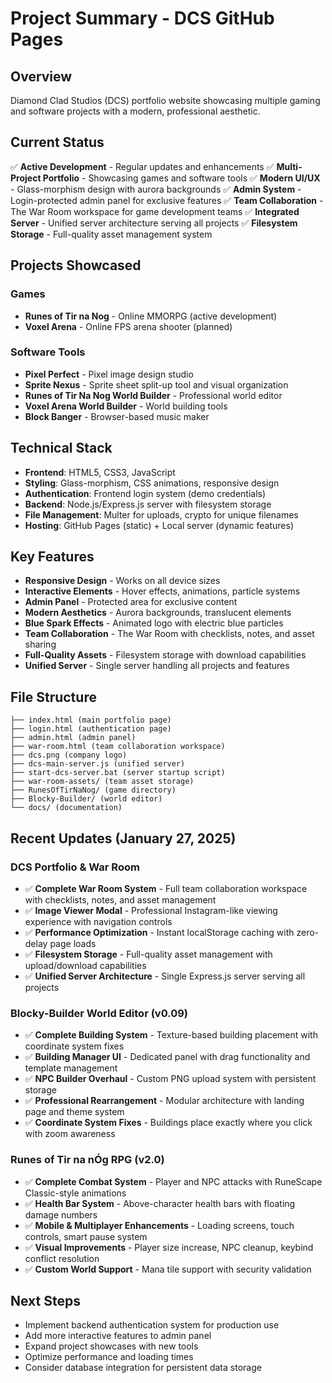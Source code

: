 # Project Summary - DCS GitHub Pages

## Overview
Diamond Clad Studios (DCS) portfolio website showcasing multiple gaming and software projects with a modern, professional aesthetic.

## Current Status
✅ **Active Development** - Regular updates and enhancements
✅ **Multi-Project Portfolio** - Showcasing games and software tools
✅ **Modern UI/UX** - Glass-morphism design with aurora backgrounds
✅ **Admin System** - Login-protected admin panel for exclusive features
✅ **Team Collaboration** - The War Room workspace for game development teams
✅ **Integrated Server** - Unified server architecture serving all projects
✅ **Filesystem Storage** - Full-quality asset management system

## Projects Showcased

### Games
- **Runes of Tir na Nog** - Online MMORPG (active development)
- **Voxel Arena** - Online FPS arena shooter (planned)

### Software Tools
- **Pixel Perfect** - Pixel image design studio
- **Sprite Nexus** - Sprite sheet split-up tool and visual organization
- **Runes of Tir Na Nog World Builder** - Professional world editor
- **Voxel Arena World Builder** - World building tools
- **Block Banger** - Browser-based music maker

## Technical Stack
- **Frontend**: HTML5, CSS3, JavaScript
- **Styling**: Glass-morphism, CSS animations, responsive design
- **Authentication**: Frontend login system (demo credentials)
- **Backend**: Node.js/Express.js server with filesystem storage
- **File Management**: Multer for uploads, crypto for unique filenames
- **Hosting**: GitHub Pages (static) + Local server (dynamic features)

## Key Features
- **Responsive Design** - Works on all device sizes
- **Interactive Elements** - Hover effects, animations, particle systems
- **Admin Panel** - Protected area for exclusive content
- **Modern Aesthetics** - Aurora backgrounds, translucent elements
- **Blue Spark Effects** - Animated logo with electric blue particles
- **Team Collaboration** - The War Room with checklists, notes, and asset sharing
- **Full-Quality Assets** - Filesystem storage with download capabilities
- **Unified Server** - Single server handling all projects and features

## File Structure
```
├── index.html (main portfolio page)
├── login.html (authentication page)
├── admin.html (admin panel)
├── war-room.html (team collaboration workspace)
├── dcs.png (company logo)
├── dcs-main-server.js (unified server)
├── start-dcs-server.bat (server startup script)
├── war-room-assets/ (team asset storage)
├── RunesOfTirNaNog/ (game directory)
├── Blocky-Builder/ (world editor)
└── docs/ (documentation)
```

## Recent Updates (January 27, 2025)

### DCS Portfolio & War Room
- ✅ **Complete War Room System** - Full team collaboration workspace with checklists, notes, and asset management
- ✅ **Image Viewer Modal** - Professional Instagram-like viewing experience with navigation controls
- ✅ **Performance Optimization** - Instant localStorage caching with zero-delay page loads
- ✅ **Filesystem Storage** - Full-quality asset management with upload/download capabilities
- ✅ **Unified Server Architecture** - Single Express.js server serving all projects

### Blocky-Builder World Editor (v0.09)
- ✅ **Complete Building System** - Texture-based building placement with coordinate system fixes
- ✅ **Building Manager UI** - Dedicated panel with drag functionality and template management
- ✅ **NPC Builder Overhaul** - Custom PNG upload system with persistent storage
- ✅ **Professional Rearrangement** - Modular architecture with landing page and theme system
- ✅ **Coordinate System Fixes** - Buildings place exactly where you click with zoom awareness

### Runes of Tir na nÓg RPG (v2.0)
- ✅ **Complete Combat System** - Player and NPC attacks with RuneScape Classic-style animations
- ✅ **Health Bar System** - Above-character health bars with floating damage numbers
- ✅ **Mobile & Multiplayer Enhancements** - Loading screens, touch controls, smart pause system
- ✅ **Visual Improvements** - Player size increase, NPC cleanup, keybind conflict resolution
- ✅ **Custom World Support** - Mana tile support with security validation

## Next Steps
- Implement backend authentication system for production use
- Add more interactive features to admin panel
- Expand project showcases with new tools
- Optimize performance and loading times
- Consider database integration for persistent data storage
